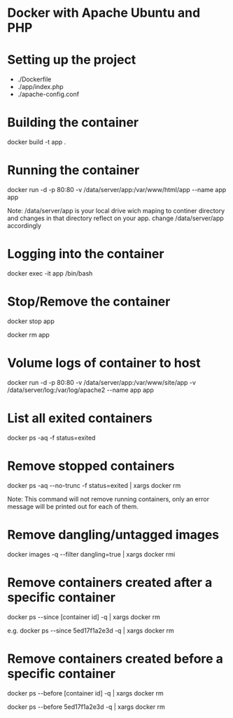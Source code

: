 # Docker with Apache Ubuntu and PHP

<h1>Setting up the project</h1>
<ul>
<li>./Dockerfile </li>
<li>./app/index.php</li>
<li>./apache-config.conf</li>
</ul>

<h1>Building the container</h1>
docker build -t app .

<h1>Running the container</h1>
docker run -d -p 80:80 -v /data/server/app:/var/www/html/app --name app app

Note: /data/server/app is your local drive wich maping to continer directory and changes in that directory reflect on your app. change /data/server/app accordingly
<h1>Logging into the container</h1>
docker exec -it app /bin/bash

<h1>Stop/Remove the container</h1>
docker stop app

docker rm app

<h1>Volume logs of container to host</h1>
docker run -d -p 80:80 -v /data/server/app:/var/www/site/app -v /data/server/log:/var/log/apache2 --name app app 

<h1>List all exited containers</h1>
docker ps -aq -f status=exited

<h1>Remove stopped containers</h1>
docker ps -aq --no-trunc -f status=exited | xargs docker rm

Note: This command will not remove running containers, only an error message will be printed out for each of them.

<h1> Remove dangling/untagged images </h1>
docker images -q --filter dangling=true | xargs docker rmi

<h1>Remove containers created after a specific container</h1>

docker ps --since [container id] -q | xargs docker rm

e.g. docker ps --since 5ed17f1a2e3d -q | xargs docker rm

<h1> Remove containers created before a specific container </h1>

docker ps --before [container id] -q | xargs docker rm

docker ps --before 5ed17f1a2e3d -q | xargs docker rm

